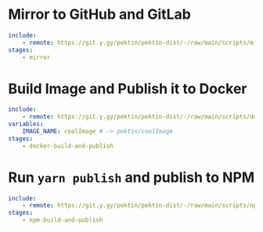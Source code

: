 # Mirror to GitHub and GitLab

```yml
include:
    - remote: https://git.y.gy/pektin/pektin-dist/-/raw/main/scripts/mirror.yml
stages:
    - mirror
```

# Build Image and Publish it to Docker

```yml
include:
    - remote: https://git.y.gy/pektin/pektin-dist/-/raw/main/scripts/docker-build-and-publish.yml
variables:
    IMAGE_NAME: coolImage # -> pektin/coolImage
stages:
    - docker-build-and-publish
```

# Run `yarn publish` and publish to NPM

```yml
include:
    - remote: https://git.y.gy/pektin/pektin-dist/-/raw/main/scripts/npm-build-and-publish.yml
stages:
    - npm-build-and-publish
```
